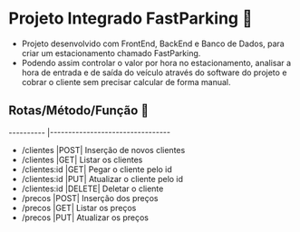 # Projeto Integrado FastParking 🚀

* Projeto desenvolvido com FrontEnd, BackEnd e Banco de Dados, para criar um estacionamento chamado FastParking.
* Podendo assim controlar o valor por hora no estacionamento, analisar a hora de entrada e de saída do veículo através do software do projeto e cobrar o cliente sem precisar calcular de forma manual.


 ## Rotas/Método/Função 🚀
 ----------    |---------------------------------
* /clientes	   |POST|	Inserção de novos clientes
* /clientes	   |GET|	Listar os clientes
* /clientes:id	|GET|	Pegar o cliente pelo id
* /clientes:id	|PUT|	Atualizar o cliente pelo id
* /clientes:id	|DELETE|	Deletar o cliente
* /precos	     |POST|	Inserção dos preços
* /precos	     |GET|	Listar os preços
* /precos	     |PUT|	Atualizar os preços
